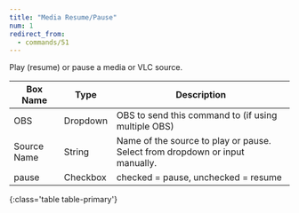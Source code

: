 ```yaml
---
title: "Media Resume/Pause"
num: 1
redirect_from:
  - commands/51
---
```

Play (resume) or pause a media or VLC source.


| Box Name | Type | Description | 
|-------|--------|--------
|OBS|Dropdown|OBS to send this command to (if using multiple OBS)|
|Source Name|	String|	Name of the source to play or pause. Select from dropdown or input manually. |
| pause	|Checkbox |	checked = pause, unchecked = resume |
{:class='table table-primary'}
